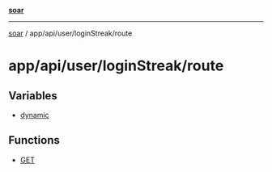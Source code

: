 [**soar**](../../../../../README.md)

***

[soar](../../../../../modules.md) / app/api/user/loginStreak/route

# app/api/user/loginStreak/route

## Variables

- [dynamic](variables/dynamic.md)

## Functions

- [GET](functions/GET.md)
